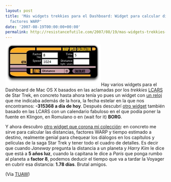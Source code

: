 ```yaml
---
layout: post
title: 'Más widgets trekkies para el Dashboard: Widget para calcular distancias y
  factores WARP'
date: '2007-08-19T00:00:00+00:00'
permalink: http://resistancefutile.com/2007/08/19/mas-widgets-trekkies-para-el-dashboard-widget-para-calcular-distancias-y-factores-warp/
---
```

<img src='/assets/warpspeedcalculator_20070803134242.jpg' alt='Warp Calculator' class="derecha" />Hay varios widgets para el Dashboard de Mac OS X basados en las aclamadas por los <em>trekkies</em> <a href="http://es.wikipedia.org/wiki/LCARS">LCARS</a> de Star Trek, en concreto hasta ahora tenía yo pues un widget con <a href="http://www.macupdate.com/info.php/id/23547">un reloj</a> que me indicaba además de la hora, la fecha estelar en la que nos encontramos: <strong>-315368 a día de hoy</strong>.  Después descubrí <a href="http://www.apple.com/downloads/dashboard/movie_tv/tngcalendarwidget.html">otro widget</a> también basado en las LCARS con un calendario fabuloso en el que podía poner la fuente en Klingon, en Romulano o en (wait for it) <strong>BORG</strong>.

Y ahora descubro <a href="http://www.apple.com/downloads/dashboard/justforfun/warpspeedcalculator.html">otro widget que corona mi colección</a>: en concreto me sirve para calcular las distancias, factores WARP y tiempo estimado a destino, realmente genial para chequear los diálogos en los capítulos y películas de la saga Star Trek y tener todo el cuadro de detalles. Es decir que cuando <em>Janeway</em> pregunta la distancia a un planeta y <em> Harry Kim</em> le dice que está a <strong>5 años luz</strong>, cuando la capitana le dice a <em>Paris</em> que ponga rumbo al planeta a <strong>factor 8</strong>, podemos deducir el tiempo que va a tardar la Voyager en cubrir esa distancia: <strong>1.78 días</strong>. Brutal amigos.

(Vía <a href="http://www.tuaw.com/2007/08/08/widget-watch-warp-speed-calculator/">TUAW</a>)
